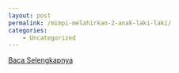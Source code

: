 ```yaml
---
layout: post
permalink: /mimpi-melahirkan-2-anak-laki-laki/
categories:
    - Uncategorized
---
```


[Baca Selengkapnya](/03)